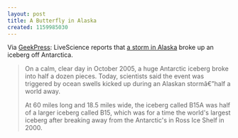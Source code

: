 ```yaml
---
layout: post
title: A Butterfly in Alaska
created: 1159985030
---
```

Via [GeekPress](http://www.geekpress.com/2006/10/storm-swells-in-alaska-caused-breakup.html):  LiveScience reports that [a storm in Alaska](http://www.livescience.com/forcesofnature/061002_iceberg_wave.html) broke up an iceberg off Antarctica.

> On a calm, clear day in October 2005, a huge Antarctic iceberg broke into half a dozen pieces. Today, scientists said the event was triggered by ocean swells kicked up during an Alaskan stormâ€”half a world away.
> 
> At 60 miles long and 18.5 miles wide, the iceberg called B15A was half of a larger iceberg called B15, which was for a time the world's largest iceberg after breaking away from the Antarctic's in Ross Ice Shelf in 2000. 
